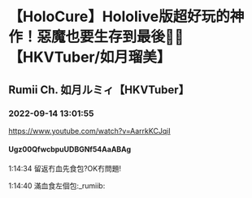 # 【HoloCure】Hololive版超好玩的神作！惡魔也要生存到最後👊🏻【HKVTuber/如月瑠美】

## Rumii Ch. 如月ルミィ【HKVTuber】

### 2022-09-14 13:01:55

https://www.youtube.com/watch?v=AarrkKCJqiI

#### Ugz00QfwcbpuUDBGNf54AaABAg

1:14:34 留返冇血先食包?OK冇問題!

1:14:40 滿血食左個包:_rumiib:

